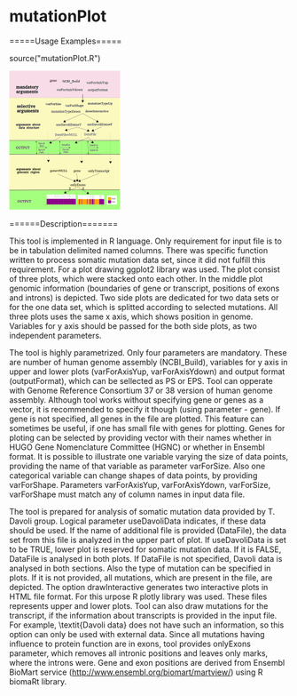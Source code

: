 # mutationPlot
=====Usage Examples=====

source("mutationPlot.R")


<img src="images/tool_.bmp" width="200">

======Description=======

This tool is implemented in R language. Only requirement for input file is to be in tabulation 
delimited named columns. There was specific function written to process somatic mutation data 
set,  since it did not fulfill this requirement. For a plot drawing ggplot2 library was used. The plot consist of three plots, which were stacked onto each other. In the middle plot genomic information (boundaries of gene or transcript, positions of exons and introns) is depicted. Two side plots are dedicated for two data sets or for the one data set, which is splitted according to selected mutations. All three plots uses the same x axis, which shows position in genome. Variables for y axis should be passed for the both side plots, as two independent parameters. 

The tool is highly parametrized. Only four parameters are mandatory. These are number of human genome assembly (NCBI\_Build), variables for y axis in upper and lower plots (varForAxisYup, varForAxisYdown) and output format (outputFormat), which can be sellected as PS or EPS. Tool can 
opperate with Genome Reference Consortium 37 or 38 version of human genome assembly. Although tool works without specifying gene or genes as a vector, it is recommended to specify it though (using parameter - gene). If gene is not specified, all genes in the file are plotted. This feature can sometimes be useful, if one has small file with genes for plotting. Genes for ploting can be selected by providing vector with their names whether in HUGO Gene  Nomenclature Committee (HGNC) or whether in Ensembl format. It is possible to illustrate one variable varying the size of data points, providing the name of that variable as parameter varForSize. Also one categorical variable can change shapes of data points, by providing varForShape. Parameters varForAxisYup, varForAxisYdown, varForSize, varForShape must match any of column names in input data file.

The tool is prepared for analysis of somatic mutation data provided by T. Davoli group. Logical parameter useDavoliData indicates, if these data should be used. If the name of additional file is provided (DataFile), the data set from this file is analyzed in the upper part of plot. If useDavoliData is set to be TRUE, lower plot is reserved for somatic mutation data. If it is FALSE, DataFile is analysed in both plots. If DataFile is not specified, Davoli data is analysed in both sections. Also the type of mutation can be specified in plots. If it is not provided, all mutations, which are present in the file, are depicted. The option drawInteractive generates two interactive plots in HTML file format. For this urpose R plotly library was used. These files represents upper and lower plots. Tool can also draw mutations for the transcript, if the information about transcripts is provided in the input file. For example, \textit{Davoli data} does not have such an information, so this option can only be used with external data. Since all mutations having influence to protein function are in exons, tool provides onlyExons parameter, which removes all intronic positions and leaves only marks, where the introns were. Gene and exon positions are derived from Ensembl BioMart 
service (http://www.ensembl.org/biomart/martview/) using R biomaRt library.




